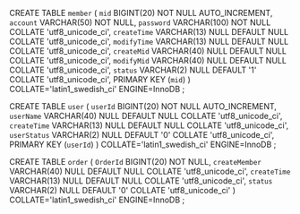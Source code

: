 CREATE TABLE `member` (
	`mid` BIGINT(20) NOT NULL AUTO_INCREMENT,
	`account` VARCHAR(50) NOT NULL,
	`password` VARCHAR(100) NOT NULL COLLATE 'utf8_unicode_ci',
	`createTime` VARCHAR(13) NULL DEFAULT NULL COLLATE 'utf8_unicode_ci',
	`modifyTime` VARCHAR(13) NULL DEFAULT NULL COLLATE 'utf8_unicode_ci',
	`createMid` VARCHAR(40) NULL DEFAULT NULL COLLATE 'utf8_unicode_ci',
	`modifyMid` VARCHAR(40) NULL DEFAULT NULL COLLATE 'utf8_unicode_ci',
	`status` VARCHAR(2) NULL DEFAULT '1' COLLATE 'utf8_unicode_ci',
	PRIMARY KEY (`mid`)
)
COLLATE='latin1_swedish_ci'
ENGINE=InnoDB
;


CREATE TABLE `user` (
	`userId` BIGINT(20) NOT NULL AUTO_INCREMENT,
	`userName` VARCHAR(40) NULL DEFAULT NULL COLLATE 'utf8_unicode_ci',
	`createTime` VARCHAR(13) NULL DEFAULT NULL COLLATE 'utf8_unicode_ci',
	`userStatus` VARCHAR(2) NULL DEFAULT '0' COLLATE 'utf8_unicode_ci',
	PRIMARY KEY (`userId`)
)
COLLATE='latin1_swedish_ci'
ENGINE=InnoDB
;



CREATE TABLE `order` (
	`OrderId` BIGINT(20) NOT NULL,
	`createMember` VARCHAR(40) NULL DEFAULT NULL COLLATE 'utf8_unicode_ci',
	`createTime` VARCHAR(13) NULL DEFAULT NULL COLLATE 'utf8_unicode_ci',
	`status` VARCHAR(2) NULL DEFAULT '0' COLLATE 'utf8_unicode_ci'
)
COLLATE='latin1_swedish_ci'
ENGINE=InnoDB
;
